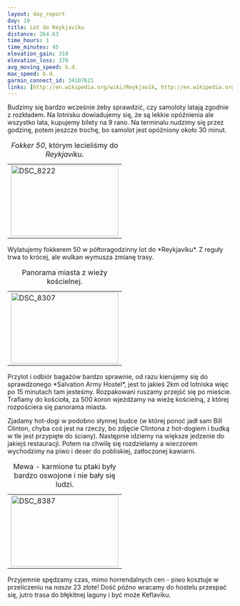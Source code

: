 ```yaml
---
layout: day_report
day: 19
title: Lot do Reykjaviku
distance: 264.63
time_hours: 1
time_minutes: 45
elevation_gain: 319
elevation_loss: 370
avg_moving_speed: b.d.
max_speed: b.d.
garmin_connect_id: 34107621
links: [http://en.wikipedia.org/wiki/Reykjavík, http://en.wikipedia.org/wiki/Fokker_50]
---
```


Budzimy się bardzo wcześnie żeby sprawdzić, czy samoloty latają zgodnie z
rozkładem. Na lotnisku dowiadujemy się, że są lekkie opóźnienia ale wszystko
lata, kupujemy bilety na 9 rano. Na terminalu nudzimy się przez godzinę, potem
jeszcze trochę, bo samolot jest opóźniony około 30 minut.

<table class="image left">
  <caption><em>Fokker 50</em>, którym lecieliśmy do <em>Reykjaviku</em>.</caption>
  <tr>
    <td>
      <a href="http://www.flickr.com/photos/michalbugno/4644390305/sizes/l" title="DSC_8222 by Michal Bugno, on Flickr"><img src="http://farm4.static.flickr.com/3362/4644390305_e8ebfa96e2_m.jpg" width="240" height="159" alt="DSC_8222" /></a>
    </td>
  </tr>
</table>
Wylatujemy fokkerem 50 w półtoragodzinny lot do *Reykjavíku*. Z reguły trwa to
krócej, ale wulkan wymusza zmianę trasy.

<table class="image right">
  <caption>Panorama miasta z wieży kościelnej.</caption>
  <tr>
    <td>
      <a href="http://www.flickr.com/photos/michalbugno/4645012234/sizes/l" title="DSC_8307 by Michal Bugno, on Flickr"><img src="http://farm4.static.flickr.com/3338/4645012234_b8a5e5eae3_m.jpg" width="240" height="159" alt="DSC_8307" /></a>
    </td>
  </tr>
</table>
Przylot i odbiór bagażów bardzo sprawnie, od razu kierujemy się do sprawdzonego
*Salvation Army Hostel*, jest to jakieś 2km od lotniska więc po 15 minutach tam
jesteśmy. Rozpakowani ruszamy przejść się po mieście. Trafiamy do kościoła, za
500 koron wjeżdżamy na wieżę kościelną, z której rozpościera się panorama
miasta.

Zjadamy hot-dogi w podobno słynnej budce (w której ponoć jadł sam Bill Clinton,
chyba coś jest na rzeczy, bo zdjęcie Clintona z hot-dogiem i budką w tle jest
przypięte do ściany). Następnie idziemy na większe jedzenie do jakiejś
restauracji. Potem na chwilę się rozdzielamy a wieczorem wychodzimy na piwo i
deser do pobliskiej, zatłoczonej kawiarni.
<table class="image left">
  <caption>Mewa - karmione tu ptaki były bardzo oswojone i nie bały się ludzi.</caption>
  <tr>
    <td>
      <a href="http://www.flickr.com/photos/michalbugno/4644398345/sizes/l" title="DSC_8387 by Michal Bugno, on Flickr"><img src="http://farm4.static.flickr.com/3372/4644398345_6718c76bd4_m.jpg" width="240" height="159" alt="DSC_8387" /></a>
    </td>
  </tr>
</table>

Przyjemnie spędzamy czas, mimo horrendalnych cen - piwo kosztuje w przeliczeniu
na *nasze* 23 złote! Dość późno wracamy do hostelu przespać się, jutro trasa do
błękitnej laguny i być może Keflaviku.
